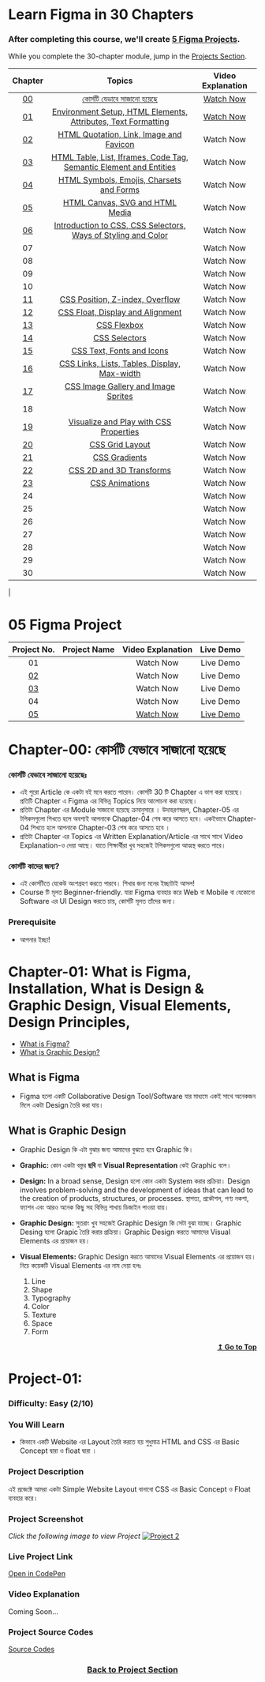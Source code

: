 # Learn Figma in 30 Chapters

### After completing this course, we'll create [5 Figma Projects](#).

While you complete the 30-chapter module, jump in the [Projects Section](#).

|                                     Chapter                                      |                                                                      Topics                                                                      | Video Explanation |
| :------------------------------------------------------------------------------: | :----------------------------------------------------------------------------------------------------------------------------------------------: | :---------------: |
|                   [00](#chapter-00-how-the-course-is-designed)                   |                                      [কোর্সটি যেভাবে সাজানো হয়েছে](#chapter-00-how-the-course-is-designed)                                       |   [Watch Now]()   |
|   [01](#chapter-01-environment-setup-html-elements-attributes-text-formatting)   |     [Environment Setup, HTML Elements, Attributes, Text Formatting](#chapter-01-environment-setup-html-elements-attributes-text-formatting)      |   [Watch Now]()   |
|             [02](#chapter-02-html-quotation-link-image-and-favicon)              |                           [HTML Quotation, Link, Image and Favicon](#chapter-02-html-quotation-link-image-and-favicon)                           |     Watch Now     |
| [03](#chapter-03-html-table-list-iframes-code-tag-semantic-element-and-entities) | [HTML Table, List, Iframes, Code Tag, Semantic Element and Entities](#chapter-03-html-table-list-iframes-code-tag-semantic-element-and-entities) |     Watch Now     |
|             [04](#chapter-04-html-symbols-emojis-charsets-and-forms)             |                          [HTML Symbols, Emojis, Charsets and Forms](#chapter-04-html-symbols-emojis-charsets-and-forms)                          |     Watch Now     |
|                 [05](#chapter-05-html-canvas-svg-and-html-media)                 |                                  [HTML Canvas, SVG and HTML Media](#chapter-05-html-canvas-svg-and-html-media)                                   |     Watch Now     |
|  [06](#chapter-06-introduction-to-css-css-selectors-ways-of-styling-and-color)   |     [Introduction to CSS, CSS Selectors, Ways of Styling and Color](#chapter-06-introduction-to-css-css-selectors-ways-of-styling-and-color)     |     Watch Now     |
|                                        07                                        |                                                                                                                                                  |     Watch Now     |
|                                        08                                        |                                                                                                                                                  |     Watch Now     |
|                                        09                                        |                                                                                                                                                  |     Watch Now     |
|                                        10                                        |                                                                                                                                                  |     Watch Now     |
|                 [11](#chapter-11-css-position-z-index-overflow)                  |                                   [CSS Position, Z-index, Overflow](#chapter-11-css-position-z-index-overflow)                                   |     Watch Now     |
|                  [12](#chapter-12-css-float-display-alignment)                   |                                   [CSS Float, Display and Alignment](#chapter-12-css-float-display-alignment)                                    |     Watch Now     |
|                          [13](#chapter-13-css-flexbox)                           |                                                      [CSS Flexbox](#chapter-13-css-flexbox)                                                      |     Watch Now     |
|                         [14](#chapter-14-css-selectors)                          |                                                    [CSS Selectors](#chapter-14-css-selectors)                                                    |     Watch Now     |
|                     [15](#chapter-15-css-text-fonts--icons)                      |                                          [CSS Text, Fonts and Icons](#chapter-15-css-text-fonts--icons)                                          |     Watch Now     |
|           [16](#chapter-16-css-links-lists-tables-display--max-width)            |                      [CSS Links, Lists, Tables, Display, Max-width](#chapter-16-css-links-lists-tables-display--max-width)                       |     Watch Now     |
|              [17](#chapter-17-css-image-gallery-and-image-sprites)               |                              [CSS Image Gallery and Image Sprites](#chapter-17-css-image-gallery-and-image-sprites)                              |     Watch Now     |
|                                        18                                        |                                                                                                                                                  |     Watch Now     |
|             [19](#chapter-19-visualize-and-play-with-css-properties)             |                           [Visualize and Play with CSS Properties](#chapter-19-visualize-and-play-with-css-properties)                           |     Watch Now     |
|                        [20](#chapter-20-css-grid-layout)                         |                                                  [CSS Grid Layout](#chapter-20-css-grid-layout)                                                  |     Watch Now     |
|                          [21](#chapter-21-css-gradient)                          |                                                    [CSS Gradients](#chapter-21-css-gradient)                                                     |     Watch Now     |
|                    [22](#chapter-22-css-2d-and-3d-transforms)                    |                                         [CSS 2D and 3D Transforms](#chapter-22-css-2d-and-3d-transforms)                                         |     Watch Now     |
|                         [23](#chapter-23-css-animations)                         |                                                   [CSS Animations](#chapter-23-css-animations)                                                   |     Watch Now     |
|                                        24                                        |                                                                                                                                                  |     Watch Now     |
|                                        25                                        |                                                                                                                                                  |     Watch Now     |
|                                        26                                        |                                                                                                                                                  |     Watch Now     |
|                                        27                                        |                                                                                                                                                  |     Watch Now     |
|                                        28                                        |                                                                                                                                                  |     Watch Now     |
|                                        29                                        |                                                                                                                                                  |     Watch Now     |
|                                        30                                        |                                                                                                                                                  |     Watch Now     |

|

# 05 Figma Project

| Project No. | Project Name | Video Explanation |   Live Demo   |
| :---------: | :----------: | :---------------: | :-----------: |
|     01      |              |     Watch Now     |   Live Demo   |
|   [02]()    |     []()     |     Watch Now     |   Live Demo   |
|   [03]()    |    [](#)     |     Watch Now     |   Live Demo   |
|     04      |              |     Watch Now     |   Live Demo   |
|   [05](#)   |     []()     |  [Watch Now](#)   | [Live Demo]() |

# Chapter-00: কোর্সটি যেভাবে সাজানো হয়েছে

### কোর্সটি যেভাবে সাজানো হয়েছেঃ

- এই পুরো Article কে একটা বই মনে করতে পারেন। কোর্সটি 30 টি Chapter এ ভাগ করা হয়েছে। প্রতিটি Chapter এ Figma এর বিভিন্ন Topics নিয়ে আলোচনা করা হয়েছে।
- প্রতিটা Chapter এর Module সাজানো হয়েছে ক্রমানুসারে । উদাহরণস্বরূপ, Chapter-05 এর টপিকসগুলো শিখতে হলে অবশ্যই আপনাকে Chapter-04 শেষ করে আসতে হবে। একইভাবে Chapter-04 শিখতে হলে আপনাকে Chapter-03 শেষ করে আসতে হবে ।
- প্রতিটা Chapter এর Topics এর Written Explanation/Article এর সাথে সাথে Video Explanation-ও দেয়া আছে। যাতে শিক্ষার্থীরা খুব সহজেই টপিকসগুলো আত্মস্থ করতে পারে।

### কোর্সটি কাদের জন্য?

- এই কোর্সটিতে যেকেউ অংশগ্রহণ করতে পারবে। শিখার জন্য মনের ইচ্ছাটাই আসল!
- Course টি মূলত Beginner-friendly. যারা Figma ব্যবহার করে Web বা Mobile বা যেকোনো Software এর UI Design করতে চায়, কোর্সটি মূলত তাঁদের জন্য।

### Prerequisite

- আপনার ইচ্ছা!

# Chapter-01: What is Figma, Installation, What is Design & Graphic Design, Visual Elements, Design Principles,

- [What is Figma?](#what-is-figma)
- [What is Graphic Design?](#what-is-graphic-design)

## What is Figma

- Figma হলো একটি Collaborative Design Tool/Software যার মাধ্যমে একই সাথে অনেকজন মিলে একটা Design তৈরি করা যায়।

## What is Graphic Design

- Graphic Design কি এটা বুঝার জন্য আমাদের বুঝতে হবে Graphic কি।
- **Graphic:** কোন একটা বস্তুর **ছবি** বা **Visual Representation** কেই Graphic বলে।
- **Design:** In a broad sense, Design হলো কোন একটা System করার প্রক্রিয়া। Design involves problem-solving and the development of ideas that can lead to the creation of products, structures, or processes. স্থাপত্য, প্রকৌশল, পণ্য নকশা, ফ্যাশন এবং আরও অনেক কিছু সহ বিভিন্ন শাখায় ডিজাইন পাওয়া যায়।
- **Graphic Design:** সুতরাং খুব সহজেই Graphic Design কি সেটা বুঝা যাচ্ছে। Graphic Desing হলো Grapic তৈরি করার প্রক্রিয়া। Graphic Design করতে আমাদের Visual Elements এর প্রয়োজন হয়। 
- **Visual Elements:** Graphic Design করতে আমাদের Visual Elements এর প্রয়োজন হয়। নিচে কয়েকটি Visual Elements এর নাম দেয়া হলঃ 
  
  1. Line
  2. Shape
  3. Typography
  4. Color
  5. Texture
  6. Space 
  7. Form

<div align="right">
    <b><a href="#learn-html-and-css-in-60-chapters">↥ Go to Top</a></b>
</div>


# Project-01:

### Difficulty: Easy (2/10)

### You Will Learn

- কিভাবে একটি Website এর Layout তৈরি করতে হয় শুধুমাত্র HTML and CSS এর Basic Concept দ্বারা ও float দ্বারা ।

### Project Description

এই প্রজেক্টে আমরা একটা Simple Website Layout বানাবো CSS এর Basic Concept ও Float ব্যবহার করে।

### Project Screenshot

_Click the following image to view Project_
[![Project 2](./project-02-simple-website-layout-with-basic-css/images/layout1.png)](https://codepen.io/travelerabdulalim/pen/QWrrWgV)

### Live Project Link

[Open in CodePen](https://codepen.io/travelerabdulalim/pen/QWrrWgV)

### Video Explanation

Coming Soon...

### Project Source Codes

[Source Codes](./project-02-simple-website-layout-with-basic-css/)

[<h3 align="center">Back to Project Section</h3>](#20-html--css-projects)
